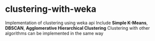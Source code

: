 # clustering-with-weka
Implementation of clustering using weka api
Include **Simple K-Means**, **DBSCAN**, **Agglomerative Hierarchical Clustering**
Clustering with other algorithms can be implemented in the same way
